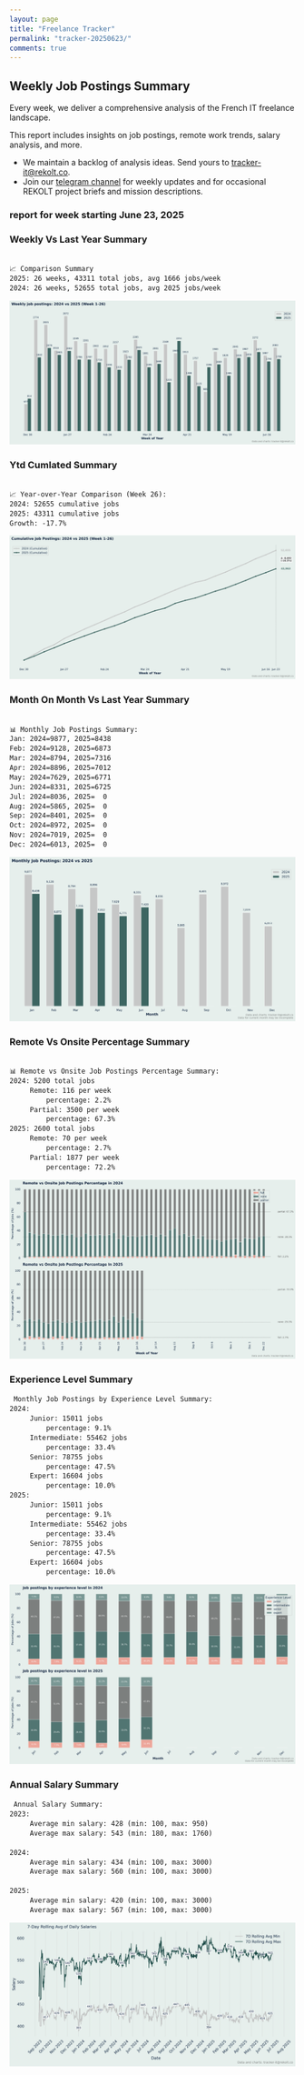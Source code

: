 ```yaml
---
layout: page
title: "Freelance Tracker"
permalink: "tracker-20250623/"
comments: true
---
```

## Weekly Job Postings Summary

Every week, we deliver a comprehensive analysis of the French IT freelance landscape.

This report includes insights on job postings, remote work trends, salary analysis, and more.
* We maintain a backlog of analysis ideas. Send yours to tracker-it@rekolt.co.
* Join our [telegram channel](https://t.me/+3y9PJaF335UxYTg0) for weekly updates and for occasional REKOLT project briefs and mission descriptions.

### report for week starting June 23, 2025



### Weekly Vs Last Year Summary

```markdown

📈 Comparison Summary
2025: 26 weeks, 43311 total jobs, avg 1666 jobs/week
2024: 26 weeks, 52655 total jobs, avg 2025 jobs/week

```

![Weekly Vs Last Year Chart](figs/20250623_weekly_job_postings_comparison.png)

### Ytd Cumlated Summary

```markdown

📈 Year-over-Year Comparison (Week 26):
2024: 52655 cumulative jobs
2025: 43311 cumulative jobs
Growth: -17.7%

```

![Ytd Cumlated Chart](figs/20250623_cumulative_job_postings_comparison.png)

### Month On Month Vs Last Year Summary

```markdown

📊 Monthly Job Postings Summary:
Jan: 2024=9877, 2025=8438
Feb: 2024=9128, 2025=6873
Mar: 2024=8794, 2025=7316
Apr: 2024=8896, 2025=7012
May: 2024=7629, 2025=6771
Jun: 2024=8331, 2025=6725
Jul: 2024=8036, 2025=  0
Aug: 2024=5865, 2025=  0
Sep: 2024=8401, 2025=  0
Oct: 2024=8972, 2025=  0
Nov: 2024=7019, 2025=  0
Dec: 2024=6013, 2025=  0

```

![Month On Month Vs Last Year Chart](figs/20250623_monthly_job_postings_comparison.png)

### Remote Vs Onsite Percentage Summary

```markdown

📊 Remote vs Onsite Job Postings Percentage Summary:
2024: 5200 total jobs
	 Remote: 116 per week
		 percentage: 2.2%
	 Partial: 3500 per week
		 percentage: 67.3%
2025: 2600 total jobs
	 Remote: 70 per week
		 percentage: 2.7%
	 Partial: 1877 per week
		 percentage: 72.2%

```

![Remote Vs Onsite Percentage Chart](figs/20250623_remote_vs_onsite_percentage_comparison.png)

### Experience Level Summary

```markdown
 Monthly Job Postings by Experience Level Summary:
2024:
	 Junior: 15011 jobs
		 percentage: 9.1%
	 Intermediate: 55462 jobs
		 percentage: 33.4%
	 Senior: 78755 jobs
		 percentage: 47.5%
	 Expert: 16604 jobs
		 percentage: 10.0%
2025:
	 Junior: 15011 jobs
		 percentage: 9.1%
	 Intermediate: 55462 jobs
		 percentage: 33.4%
	 Senior: 78755 jobs
		 percentage: 47.5%
	 Expert: 16604 jobs
		 percentage: 10.0%

```

![Experience Level Monthly Chart](figs/20250623_experience_level_monthly_comparison.png)

### Annual Salary Summary

```markdown
 Annual Salary Summary:
2023:
	 Average min salary: 428 (min: 100, max: 950)
	 Average max salary: 543 (min: 180, max: 1760)

2024:
	 Average min salary: 434 (min: 100, max: 3000)
	 Average max salary: 560 (min: 100, max: 3000)

2025:
	 Average min salary: 420 (min: 100, max: 3000)
	 Average max salary: 567 (min: 100, max: 3000)

```

![Annual Salary Chart](figs/20250623_salary_analysis_rolling_avg.png)

